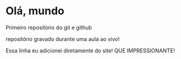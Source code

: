 # Olá, mundo
 Primeiro repositório do git e github

repositório gravado durante uma aula ao vivo!

Essa linha eu adicionei diretamente do site! QUE IMPRESSIONANTE!
